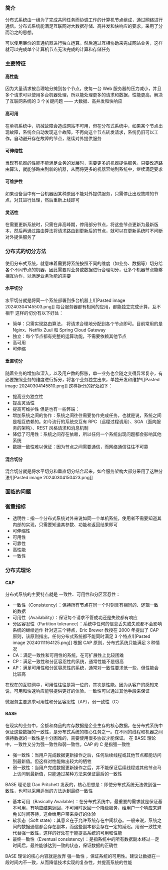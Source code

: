 ### 简介
分布式系统由一组为了完成共同任务而协调工作的计算机节点组成，通过网络进行通信。分布式系统能满足互联网对大数据存储、高并发和快响应的要求，采用了分而治之的思想。

可以使用廉价的普通机器进行独立运算。然后通过互相协助来完成网站业务，这样就可以完成单个计算机节点无法完成的计算和存储任务
### 主要特征
#### 高性能
因为大量请求被合理地分摊到各个节点，使每一台 Web 服务器的压力减小，并且多个请求可以使用多台机器处理，所以能处理更多的请求和数据，性能更高，解决了互联网系统的 3 个关键问题 —— 大数据、高并发和快响应
#### 高可用
在单机系统中，机械故障会造成网站不可用，但在分布式系统中，如果某个节点出现故障，系统会自动发现这个故障，不再向这个节点转发请求，系统仍旧可以工作。自动避开存在故障的节点，继续对外提供服务
#### 可伸缩性
当现有机器的性能不能满足业务的发展时，需要更多的机器提供服务。只要改造路由算法，就能够路由到新的机器，从而将更多的机器容纳到系统中，继续满足要求
#### 可维护性
如果设备当中有一台机器因某种原因不能对外提供服务，只需停止出现故障的节点，对其进行处理，然后重新上线即可
#### 灵活性
在需要更新系统时，只需在非高峰期，停用部分节点，将这些节点更新为最新版本，然后再通过路由算法将请求路由到更新后的节点，就可以在更新系统时不间断对外提供服务了

### 分布式的切分方法
使用分布式系统，就意味着需要将系统按照不同的维度（如业务、数据等）切分给各个不同节点的机器，因此需要对业务或数据进行合理切分，让多个机器节点能够相互协作，以满足业务功能的需要
#### 水平切分
水平切分就是将同一个系统部署到多台机器上![[Pasted image 20240304145503.png]]
每台服务器都有相同的应用，都能独立完成计算，互不相干
这样的切分有以下好处：
- 简单：只需实现路由算法， 将请求合理地分配到各个节点即可。目前常用的是 Nginx、Netflix Zuul 和 Spring Cloud Gateway
- 独立：每个节点都有完整的运算功能，不需要依赖其他节点
- 高可用
- 可伸缩

#### 垂直切分
随着业务的增加和深入，以及用户数的膨胀，单一业务也会随之变得异常复杂，有必要按照业务的维度进行拆分，将各个业务独立出来，单独开发和维护![[Pasted image 20240304145810.png]]
这样拆分的好处如下：
- 提高业务独立性
- 提高灵活性
- 提高可维护性
但是也有一些弊端：
- 增加系统之间的协作：系统之间往往需要协作完成任务，也就是说，系统之间是相互依赖的。如今流行的系统交互有 RPC（远程过程调用）、SOA（面向服务的架构）、REST 风格请求和消息机制
- 降低了可用性：系统之间存在依赖，所以任何一个系统出现问题都会影响其他系统
- 数据一致性难以保证：因为节点之间需要通信，而网络通信往往不可靠

#### 混合切分
混合切分就是将水平切分和垂直切分结合起来，如今服务架构大部分采用了这种分法![[Pasted image 20240304150423.png]]

### 面临的问题

### 衡量指标

- 透明性：指一个分布式系统对外来说如同一个单机系统，使用者不需要知道其内部的实现，只需要知道其参数、功能和返回结果即可
- 可伸缩性
- 可用性
- 可靠性
- 高性能
- 一致性

### 分布式理论

#### CAP
分布式系统的主要特点就是 一致性、可用性和分区容忍性：
- 一致性（Consistency）：保持所有节点在同一个时刻具有相同的、逻辑一致的数据
- 可用性（Availability）：保证每个请求不管成功还是失败都有响应
- 分区容忍性（Partition tolerance）：系统中任何的信息丢失或失败都不会影响系统的继续运作
针对这三个特点，Eric Brewer 教授在 2000 年提出了 CAP 原则，该原则指出，任何分布式系统都不能同时满足 3 个特点![[Pasted image 20240111164125.png]]
根据 CAP 原则，分布式系统只能满足 3 种情况
- CA：满足一致性和可用性的系统，在可扩展性上比较困难
- CP：满足一致性和分区容忍性的系统，通常性能不是很高
- AP：满足可用性和分区容忍性的系统，通常对一致性要求低一些，但性能会比较高

在现在的互联网中，可用性往往是第一位的，其次是性能。因为从客户的感知来说，可用和快速响应能够提供更好的体验。一致性可以通过其他手段来保证

微服务主要追求可用性和分区容忍性（AP），弱一致性（C）

#### BASE
在现实的业务中，金额和商品的库存数据是企业生存的核心数据，在分布式系统中保证这些数据的一致性，是分布式系统的核心任务之一。在不同的线程和机器之间保持数据的一致性是十分困难的，需要使用很多协议才能保证。
在 BASE 理论中，一致性又分为强一致性和弱一致性。CAP 的 C 是指强一致性
- 强一致性：当用户完成数据更新操作之后，任何后续线程或其他节点都能访问到最新值。但这样对性能做出较大的牺牲
- 弱一致性：当用户完成数据更新操作之后，并不能保证后续线程或其他节点马上访问到最新值，只能通过某种方法来保证最后的一致性

BASE 理论是 Dan Pritchett 发表的，核心思想是：即使分布式系统无法做到强一致性，也可以采用适当的方法达到最终一致性
- 基本可用（Basically Available）：在分布式系统中，最重要的需求就是保证基本可用，有响应结果返回，不可用时返回一个降级服务，给用户一个响应来避免长时间等待，这会给用户带来良好的体验
- 软状态（Soft state）：其意义在于允许系统存在中间状态。一般来说，系统之间的数据通信都会存在副本，而这些副本都会存在一定的延迟。用弱一致性来代替强一致性，这样的好处在于能提高系统的可用和性能
- 最终一致性（Eventual consistency）：是指系统中的所有数据副本经过一定时间后，最终能够达到一致的状态，保证数据的正确性

BASE 理论的核心内容就是放弃 强一致性 ，保证系统的可用性。建议让数据在一段时间内不一致，从而降低技术实现的复杂性，并提高系统的性能

